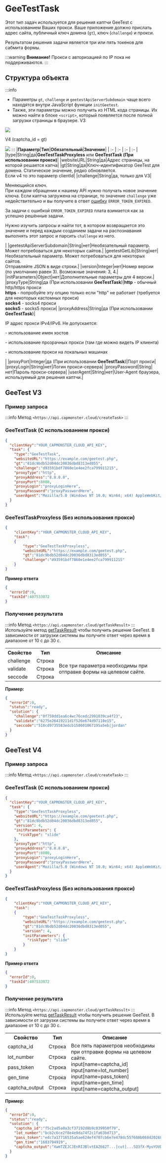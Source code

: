 ﻿---
sidebar_position: 5
sidebar_label: GeeTestTask
---

# GeeTestTask
Этот тип задач используется для решения каптчи GeeTest с использованием Ваших прокси.
Ваше приложение должно прислать адрес сайта, публичный ключ домена (`gt`), ключ (`challenge`) и прокси.

Результатом решения задачи является три или пять токенов для сабмита формы.

:::warning **Внимание!**
Прокси с авторизацией по IP пока не поддерживаются.
:::

## **Структура объекта**

:::info
- Параметры `gt`, `challenge` и `geetestApiServerSubdomain` чаще всего находятся внутри JavaScript функции `initGeetest`.
- Также, эти параметры можно получить из HTML кода страницы. Их можно найти в блоке `<sсript>`, который появляется после полной загрузки страницы в браузере.
  V3

![](Aspose.Words.09e28b99-ec8b-4638-848b-cdd6fefc7ac8.001.png)

V4 (captcha_id = gt)

![](Aspose.Words.09e28b99-ec8b-4638-848b-cdd6fefc7ac8.002.png)
:::
|**Параметр**|**Тип**|**Обязательный**|**Значение**|
| :- | :- | :- | :- |
|type|String|да|**GeeTestTaskProxyless** или **GeeTestTask (При использовании прокси)**|
|websiteURL|String|да|Адрес страницы, на которой решается капча|
|gt|String|да|Ключ-идентификатор GeeTest для домена. Статическое значение, редко обновляется.<br />Если v4 то это параметр clientId|
|challenge|String|да, только для V3|<p>Меняющийся ключ.<br />При каждом обращении к нашему API нужно получать новое значение ключа. Если каптча загружена на странице, то значение `challenge` уже недействительно и вы получите в ответ [ошибку](../api/api-errors.md) `ERROR_TOKEN_EXPIRED`.</p><p>За задачи с ошибкой `ERROR_TOKEN_EXPIRED` плата взимается как за успешно решённые задачи.</p><p>Нужно изучить запросы и найти тот, в котором возвращается это значение и перед каждым созданием задачи на распознавания выполнять этот запрос и парсить `challenge` из него.</p>|
|geetestApiServerSubdomain|String|нет|Необязательный параметр. <br />Может потребоваться для некоторых сайтов.|
|geetestGetLib|String|нет|Необязательный параметр. Может потребоваться для некоторых сайтов. <br />Отправляйте JSON в виде строки.|
|version|Integer|нет|Номер версии (по умолчанию равен 3). Возможные значения: 3, 4.|
|initParameters|Object|нет|Дополнительные параметры для 4 версии.|
|proxyType|String|да (При использовании **GeeTestTask**)|**http** - обычный http/https прокси<br />**https** - попробуйте эту опцию только если "http" не работает (требуется для некоторых кастомных прокси)<br />**socks4** - socks4 прокси<br />**socks5** - socks5 прокси|
|proxyAddress|String|да (При использовании **GeeTestTask**)|<p>IP адрес прокси IPv4/IPv6. Не допускается:</p><p>- использование имен хостов</p><p>- использование прозрачных прокси (там где можно видеть IP клиента)</p><p>- использование прокси на локальных машинах</p>|
|proxyPort|Integer|да (При использовании **GeeTestTask**)|Порт прокси|
|proxyLogin|String|нет|Логин прокси-сервера|
|proxyPassword|String|нет|Пароль прокси-сервера|
|userAgent|String|нет|User-Agent браузера, используемый для решения каптчи.|
## **GeeTest V3**
### **Пример запроса**

:::info Метод
`<https://api.capmonster.cloud/createTask>`
:::

### GeeTestTask (С использованием прокси)

```json 
{
  "clientKey":"YOUR_CAPMONSTER_CLOUD_API_KEY",
  "task": {
    "type":"GeeTestTask",
    "websiteURL":"https://example.com/geetest.php",
    "gt":"81dc9bdb52d04dc20036dbd8313ed055",
    "challenge":"d93591bdf7860e1e4ee2fca799911215",
    "proxyType":"http",
    "proxyAddress":"8.8.8.8",
    "proxyPort":8080,
    "proxyLogin":"proxyLoginHere",
    "proxyPassword":"proxyPasswordHere",
    "userAgent":"Mozilla/5.0 (Windows NT 10.0; Win64; x64) AppleWebKit/537.36 (KHTML, like Gecko) Chrome/92.0.4515.107 Safari/537.36"
  }
}
```
### GeeTestTaskProxyless (Без использования прокси)
```json
{
    "clientKey":"YOUR_CAPMONSTER_CLOUD_API_KEY",
    "task":
    {
        "type":"GeeTestTaskProxyless",
        "websiteURL":"https://example.com/geetest.php",
        "gt":"81dc9bdb52d04dc20036dbd8313ed055",
        "challenge":"d93591bdf7860e1e4ee2fca799911215"
    }
}
```



**Пример ответа**
```json
{
  "errorId":0,
  "taskId":407533072
}
```

### **Получение результата**
:::info Метод
`<https://api.capmonster.cloud/getTaskResult>`
:::
Используйте метод [getTaskResult](../api/methods/get-task-result.md) чтобы получить решение GeeTest. В зависимости от загрузки системы вы получите ответ через время в диапазоне от 10 с до 30 с.

<table>
<tr><th><b>Свойство</b></th><th><b>Тип</b></th><th><b>Описание</b></th></tr>
<tr><td>challenge</td><td>Строка</td><td rowspan="3">Все три параметра необходимы при отправке формы на целевом сайте.</td></tr>
<tr><td>validate</td><td>Строка</td></tr>
<tr><td>seccode</td><td>Строка</td></tr>
</table>

**Пример:**

```json
{
  "errorId":0,
  "status":"ready",
  "solution": {
    "challenge":"0f759dd1ea6c4wc76cedc2991039ca4f23",
    "validate":"6275e26419211d1f526e674d97110e15",
    "seccode":"510cd9735583edcb158601067195a5eb|jordan"
  }
}
```

## **GeeTest V4**
### **Пример запроса**
:::info Метод
`<https://api.capmonster.cloud/createTask>`
:::

### GeeTestTask (С использованием прокси)
```json
{
  "clientKey":"YOUR_CAPMONSTER_CLOUD_API_KEY",
  "task": {
    "type":"GeeTestTaskProxyless",
    "websiteURL":"https://example.com/geetest.php",
    "gt":"81dc9bdb52d04dc20036dbd8313ed055",
    "version": 4,
    "initParameters": {
      "riskType": "slide"
    },
    "proxyType":"http",
    "proxyAddress":"8.8.8.8",
    "proxyPort":8080,
    "proxyLogin":"proxyLoginHere",
    "proxyPassword":"proxyPasswordHere",
    "userAgent":"Mozilla/5.0 (Windows NT 10.0; Win64; x64) AppleWebKit/537.36 (KHTML, like Gecko) Chrome/92.0.4515.107 Safari/537.36"
  }
}
```
### GeeTestTaskProxyless (Без использования прокси)
```json
{
    "clientKey":"YOUR_CAPMONSTER_CLOUD_API_KEY",
    "task":
    {
        "type":"GeeTestTaskProxyless",
        "websiteURL":"https://example.com/geetest.php",
        "gt":"81dc9bdb52d04dc20036dbd8313ed055",
        "version": 4,
        "initParameters": {
          "riskType": "slide"
        }
    }
}
```

**Пример ответа**

```json
{
  "errorId":0,
  "taskId":407533072
}
```

### **Получение результата**
:::info Метод
`<https://api.capmonster.cloud/getTaskResult>`
:::
Используйте метод [getTaskResult](../api/methods/get-task-result.md) чтобы получить решение GeeTest. В зависимости от загрузки системы вы получите ответ через время в диапазоне от 10 с до 30 с.

<table>
<tr><th><b>Свойство</b></th><th><b>Тип</b></th><th><b>Описание</b></th></tr>
<tr><td>captcha_id</td><td>Строка</td><td rowspan="5">Все пять параметров необходимы при отправке формы на целевом сайте.<br />input[name=captcha_id]<br />input[name=lot_number]<br />input[name=pass_token]<br />input[name=gen_time]<br />input[name=captcha_output]</td></tr>
<tr><td>lot_number</td><td>Строка</td></tr>
<tr><td>pass_token</td><td>Строка</td></tr>
<tr><td>gen_time</td><td>Строка</td></tr>
<tr><td>captcha_output</td><td>Строка</td></tr>
</table>

**Пример:**
```json
{
  "errorId":0,
  "status":"ready",
  "solution": {
    "captcha_id":"f5c2ad5a8a3cf37192d8b9c039950f79",
    "lot_number":"bcb2c6ce2f8e4e9da74f2c1fa63bd713",
    "pass_token":"edc7a17716535a5ae624ef4707cb6e7e478dc557608b068d202682c8297695cf",
    "gen_time":"1683794919",
    "captcha_output":"XwmTZEJCJEnRIJBlvtEAZ662T...[cut]...SQ3fX-MyoYOVDMDXWSRQig56"
  }
}
```
